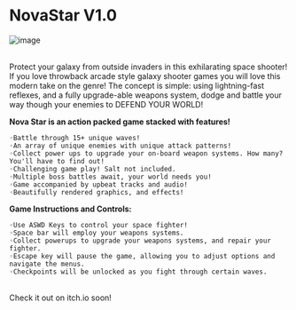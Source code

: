 # NovaStar V1.0

![image](https://user-images.githubusercontent.com/56138234/102557214-ba3be600-406e-11eb-9461-f8f16b72ee3a.png)

</br>
Protect your galaxy from outside invaders in this exhilarating space shooter! If you love throwback arcade style galaxy shooter games you will love this modern take on the genre! The concept is simple: using lightning-fast reflexes, and a fully upgrade-able weapons system, dodge and battle your way though your enemies to DEFEND YOUR WORLD!
</br>

**Nova Star is an action packed game stacked with features!**
```
◦Battle through 15+ unique waves!
◦An array of unique enemies with unique attack patterns!
◦Collect power ups to upgrade your on-board weapon systems. How many? You'll have to find out! 
◦Challenging game play! Salt not included.
◦Multiple boss battles await, your world needs you!
◦Game accompanied by upbeat tracks and audio!
◦Beautifully rendered graphics, and effects!
```
**Game Instructions and Controls:**
```
◦Use ASWD Keys to control your space fighter! 
◦Space bar will employ your weapons systems.
◦Collect powerups to upgrade your weapons systems, and repair your fighter. 
◦Escape key will pause the game, allowing you to adjust options and navigate the menus. 
◦Checkpoints will be unlocked as you fight through certain waves.
```
</br>
Check it out on itch.io soon!
